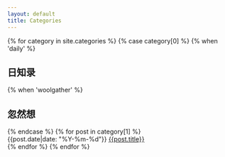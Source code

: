 ```yaml
---
layout: default
title: Categories
---
```


{% for category in site.categories %}
{% case category[0] %}
{% when 'daily' %}
<h2 class="entry-item-title" id="daily">日知录</h2>
{% when 'woolgather' %}
<h2 class="entry-item-title" id="woolgather">忽然想</h2>
{% endcase %}
{% for post in category[1] %}
<div class="entry-item">
  <time class="updated" datetime="{{site.time|date_to_xmlschema}}">{{post.date|date: "%Y-%m-%d"}}</time>
  <a href="{{ post.url }}">{{post.title}}</a>
</div>
{% endfor %}
{% endfor %}

